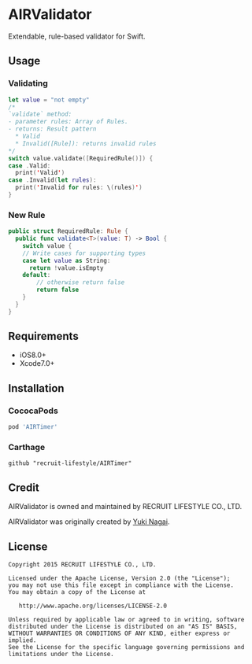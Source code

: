 # AIRValidator
Extendable, rule-based validator for Swift.

## Usage

### Validating
```swift
let value = "not empty"
/*
`validate` method:
- parameter rules: Array of Rules.
- returns: Result pattern
  * Valid
  * Invalid([Rule]): returns invalid rules
*/
switch value.validate([RequiredRule()]) {
case .Valid:
  print('Valid')
case .Invalid(let rules):
  print('Invalid for rules: \(rules)')
}
```

### New Rule
```swift
public struct RequiredRule: Rule {
  public func validate<T>(value: T) -> Bool {
    switch value {
    // Write cases for supporting types
    case let value as String:
      return !value.isEmpty
    default:
        // otherwise return false
        return false
    }
  }
}
```

## Requirements
* iOS8.0+
* Xcode7.0+

## Installation
### CococaPods

```ruby
pod 'AIRTimer'
```

### Carthage
```
github "recruit-lifestyle/AIRTimer"
```

## Credit
AIRValidator is owned and maintained by RECRUIT LIFESTYLE CO., LTD.

AIRValidator was originally created by [Yuki Nagai](https://github.com/uny).

## License
```
Copyright 2015 RECRUIT LIFESTYLE CO., LTD.

Licensed under the Apache License, Version 2.0 (the "License");
you may not use this file except in compliance with the License.
You may obtain a copy of the License at

   http://www.apache.org/licenses/LICENSE-2.0

Unless required by applicable law or agreed to in writing, software
distributed under the License is distributed on an "AS IS" BASIS,
WITHOUT WARRANTIES OR CONDITIONS OF ANY KIND, either express or implied.
See the License for the specific language governing permissions and
limitations under the License.
```

